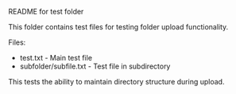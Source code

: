 README for test folder

This folder contains test files for testing folder upload functionality.

Files:
- test.txt - Main test file
- subfolder/subfile.txt - Test file in subdirectory

This tests the ability to maintain directory structure during upload.
